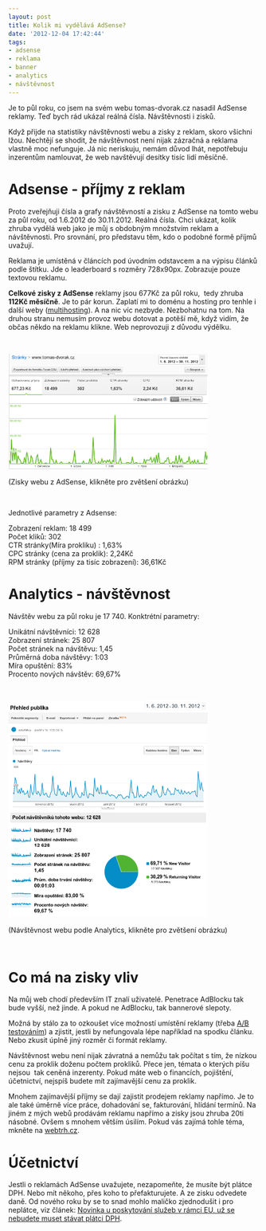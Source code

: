 ```yaml
---
layout: post
title: Kolik mi vydělává AdSense?
date: '2012-12-04 17:42:44'
tags:
- adsense
- reklama
- banner
- analytics
- návštěvnost
---
```

Je to půl roku, co jsem na svém webu tomas-dvorak.cz nasadil AdSense reklamy. Teď bych rád ukázal reálná čísla. Návštěvnosti i zisků.

<p>Když přijde na statistiky návštěvnosti webu a zisky z reklam, skoro všichni lžou. Nechtějí se shodit, že návštěvnost není nijak zázračná a reklama vlastně moc nefunguje. Já nic neriskuju, nemám důvod lhát, nepotřebuju inzerentům namlouvat, že web navštěvují desítky tisíc lidí měsíčně. </p>
<h1>Adsense - příjmy z reklam</h1>
<p>Proto zveřejňuji čísla a grafy návštěvností a zisku z AdSense na tomto webu za půl roku, od 1.6.2012 do 30.11.2012. Reálná čísla. Chci ukázat, kolik zhruba vydělá web jako je můj s obdobným množstvím reklam a návštěvnosti. Pro srovnání, pro představu těm, kdo o podobné formě příjmů uvažují.</p>
<p>Reklama je umístěná v článcích pod úvodním odstavcem a na výpisu článků podle štítku. Jde o leaderboard s rozměry 728x90px. Zobrazuje pouze textovou reklamu. </p>
<p><strong>Celkové zisky z AdSense</strong> reklamy jsou 677Kč za půl roku,  tedy zhruba <strong>112Kč měsíčně</strong>. Je to pár korun. Zaplatí mi to doménu a hosting pro tenhle i další weby (<a href="/posts/jak-minimalizuji-naklady-na-provoz-webu">multihosting</a>). A na nic víc nezbyde. Nezbohatnu na tom. Na druhou stranu nemusím provoz webu dotovat a potěší mě, když vidím, že občas někdo na reklamu klikne. Web neprovozuji z důvodu výdělku.</p>
<p> </p>
<p><img src="/images/239.png" alt="Google Adsence - zisky z reklamy na webu" width="400" height="232" /></p>
<p>(Zisky webu z AdSense, klikněte pro zvětšení obrázku)</p>
<p> </p>
<p>Jednotlivé parametry z Adsense:</p>
<p>Zobrazení reklam: 18 499<br /> Počet kliků: 302<br /> CTR stránky(Míra prokliku) : 1,63%<br /> CPC stránky (cena za proklik): 2,24Kč<br />RPM stránky (příjmy za tisíc zobrazení): 36,61Kč</p>
<h1>Analytics - návštěvnost</h1>
<p>Návštěv webu za půl roku je 17 740. Konktrétní parametry:</p>
<p>Unikátní návštěvníci: 12 628<br /> Zobrazení stránek: 25 807<br /> Počet stránek na návštěvu: 1,45<br /> Průměrná doba návštěvy: 1:03<br /> Míra opuštění: 83%<br /> Procento nových návštěv: 69,67%</p>
<p> </p>
<p><img src="/images/240.png" alt="Google analytics - návštěvnost webu" width="400" height="435" /></p>
<p>(Návštěvnost webu podle Analytics, klikněte pro zvětšení obrázku)</p>
<p> </p>
<h1>Co má na zisky vliv</h1>
<p>Na můj web chodí především IT znalí uživatelé. Penetrace AdBlocku tak bude vyšší, než jinde. A pokud ne AdBlocku, tak bannerové slepoty.</p>
<p>Možná by stálo za to ozkoušet více možností umístění reklamy (třeba <a href="http://www.lupa.cz/clanky/jak-pomoci-ab-testovani-zvysit-vynosnost-webu/">A/B testováním</a>) a zjistit, jestli by nefungovala lépe například na spodku článku. Nebo zkusit úplně jiný rozměr či formát reklamy.</p>
<p>Návštěvnost webu není nijak závratná a nemůžu tak počítat s tím, že nízkou cenu za proklik doženu počtem prokliků. Přece jen, témata o kterých píšu nejsou  tak ceněná inzerenty. Pokud máte web o financích, pojištění, účetnictví, nejspíš budete mít zajímavější cenu za proklik.</p>
<p>Mnohem zajímavější příjmy se dají zajistit prodejem reklamy napřímo. Je to ale také úměrně více práce, dohadování se, fakturování, hlídání termínů. Na jiném z mých webů prodávám reklamu napřímo a zisky jsou zhruba 20ti násobné. Ovšem s mnohem větším úsilím. Pokud vás zajímá tohle téma, mkněte na <a href="http://webtrh.cz/">webtrh.cz</a>.</p>
<h1>Účetnictví</h1>
<p>Jestli o reklamách AdSense uvažujete, nezapomeňte, že musíte být plátce DPH. Nebo mít někoho, přes koho to přefakturujete. A ze zisku odvedete daně. Od nového roku by se to snad mohlo maličko zjednodušit i pro neplátce, viz článek: <a href="http://www.podnikatel.cz/clanky/novinka-u-poskytovani-sluzeb-do-eu-uz-se-nebudete-muset-stavat-platcem-dph/">Novinka u poskytování služeb v rámci EU, už se nebudete muset stávat plátci DPH</a>.</p>
<p> </p>
